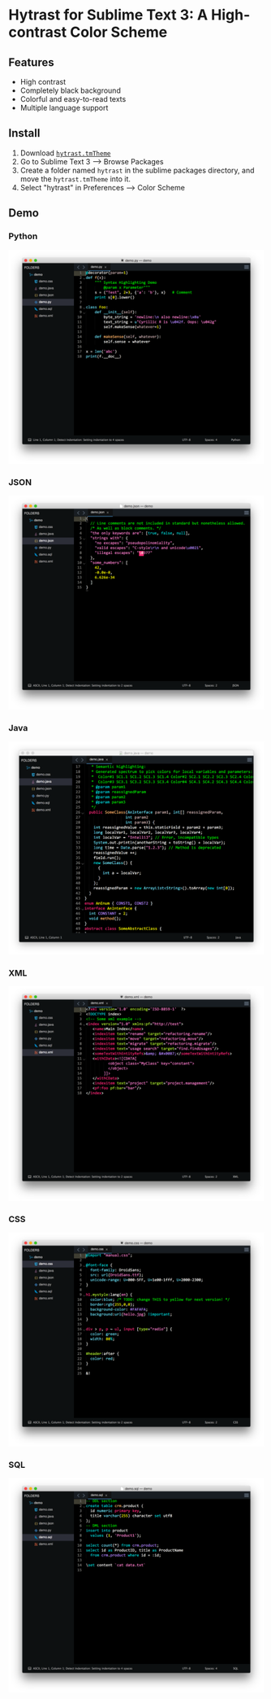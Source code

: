 # Hytrast for Sublime Text 3: A High-contrast Color Scheme

## Features

* High contrast
* Completely black background
* Colorful and easy-to-read texts
* Multiple language support

## Install

1. Download <a href="https://raw.githubusercontent.com/nathanielove/hytrast/master/hytrast.tmTheme" download>`hytrast.tmTheme`</a>
1. Go to Sublime Text 3 --> Browse Packages
1. Create a folder named `hytrast` in the sublime packages directory, and move the `hytrast.tmTheme` into it.
1. Select "hytrast" in Preferences --> Color Scheme 

## Demo

### Python

![Hytrast Demo - Python](demo/python.png)

### JSON

![Hytrast Demo - JSON](demo/json.png)

### Java

![Hytrast Demo - Java](demo/java.png)

### XML

![Hytrast Demo - XML](demo/xml.png)

### CSS

![Hytrast Demo - CSS](demo/css.png)

### SQL

![Hytrast Demo - SQL](demo/sql.png)
